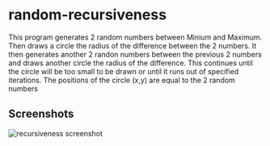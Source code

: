 # random-recursiveness
This program generates 2 random numbers between Minium and Maximum. Then draws a circle the radius of the difference between the 2 numbers.
It then generates another 2 randon numbers between the previous 2 numbers and draws another circle the radius of the difference.
This continues until the circle will be too small to be drawn or until it runs out of specified iterations.
The positions of the circle (x,y) are equal to the 2 random numbers 

## Screenshots

![recursiveness screenshot](/screenshot.png?raw=true)

